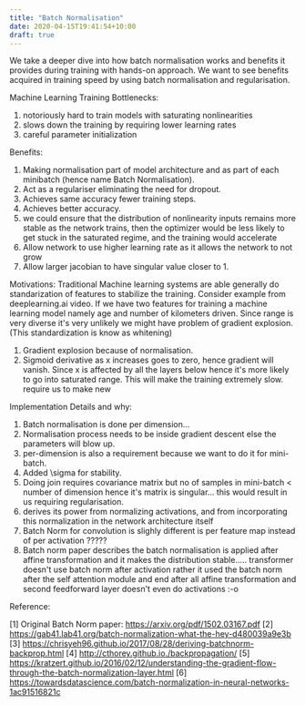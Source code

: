```yaml
---
title: "Batch Normalisation"
date: 2020-04-15T19:41:54+10:00
draft: true
---
```

We take a deeper dive into how batch normalisation works and benefits it provides during training with hands-on approach. We want to see benefits acquired in training speed by using batch normalisation and regularisation.


Machine Learning Training Bottlenecks:
1. notoriously hard to train models with saturating nonlinearities
2. slows down the training by requiring lower learning rates 
3. careful parameter initialization

Benefits:

1. Making normalisation part of model architecture and as part of each minibatch (hence name Batch Normalisation).
2. Act as a regulariser eliminating the need for dropout.
3. Achieves same accuracy fewer training steps.
4. Achieves better accuracy.
5. we could ensure that the distribution of nonlinearity inputs remains more stable as the network trains, then the optimizer would be less likely to get stuck in the saturated regime, and the training would accelerate
6. Allow network to use higher learning rate as it allows the network to not grow
7. Allow larger jacobian to have singular value closer to 1.


Motivations:
Traditional Machine learning systems are able generally do standarization of features to stabilize the training. Consider example from deeplearning.ai video. If we have two features for training a machine learning model namely age and number of kilometers driven. Since range is very diverse it's very unlikely we might have problem of gradient explosion. (This standardization is know as whitening)

1. Gradient explosion because of normalisation.
2. Sigmoid derivative as x increases goes to zero, hence gradient will vanish. Since x is affected by all the layers below hence it's more likely to go into saturated range. This will make the training extremely slow.
require us to make new

Implementation Details and why:

1. Batch normalisation is done per dimension...
2. Normalisation process needs to be inside gradient descent else the parameters will blow up.
3. per-dimension is also a requirement because we want to do it for mini-batch.
4. Added \sigma for stability.
5. Doing join requires covariance matrix but no of samples in mini-batch < number of dimension hence it's matrix is singular... this would result in us requiring regularisation.
6. derives its power from normalizing activations, and from incorporating this normalization in the network architecture itself
7. Batch Norm for convolution is slighly different is per feature map instead of per activation ?????
8. Batch norm paper describes the batch normalisation is applied after affine transformation and it makes the distribution stable..... transformer doesn't use batch norm after activation rather it used the batch norm after the self attention module and end after all affine transformation and second feedforward layer doesn't even do activations :-o

Reference:

[1] Original Batch Norm paper: https://arxiv.org/pdf/1502.03167.pdf
[2] https://gab41.lab41.org/batch-normalization-what-the-hey-d480039a9e3b
[3] https://chrisyeh96.github.io/2017/08/28/deriving-batchnorm-backprop.html
[4] http://cthorey.github.io./backpropagation/
[5] https://kratzert.github.io/2016/02/12/understanding-the-gradient-flow-through-the-batch-normalization-layer.html
[6] https://towardsdatascience.com/batch-normalization-in-neural-networks-1ac91516821c 
